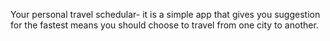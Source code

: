 Your personal travel schedular- it is a simple app that gives you suggestion for the fastest means you should choose to travel from one city to another.
